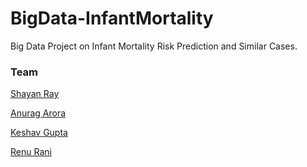 # BigData-InfantMortality
Big Data Project on Infant Mortality Risk Prediction and Similar Cases.


### Team
[Shayan Ray](https://github.com/shayanray)

[Anurag Arora ](https://github.com/geekyspartan)

[Keshav Gupta](https://github.com/keshav11)

[Renu Rani](https://github.com/techiepanda)
